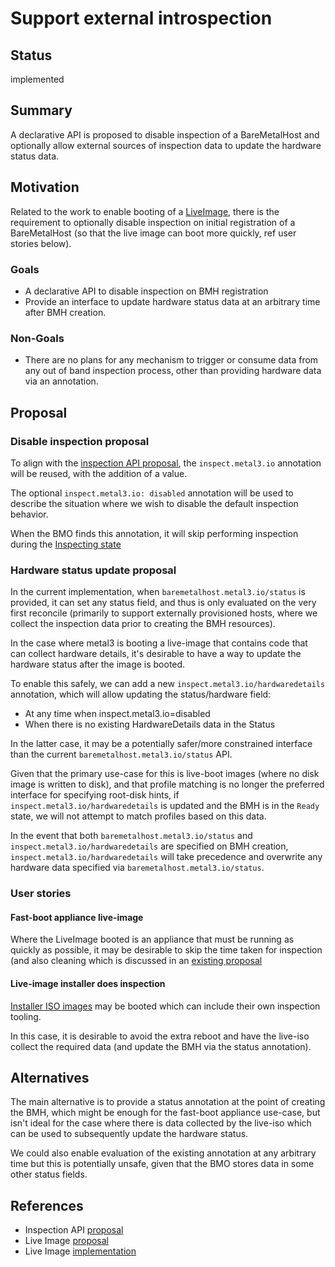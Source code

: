 # Support external introspection

## Status

implemented

## Summary

A declarative API is proposed to disable inspection of a BareMetalHost
and optionally allow external sources of inspection data to update the
hardware status data.

## Motivation

Related to the work to enable booting of a
[LiveImage](https://github.com/metal3-io/metal3-docs/pull/150),
there is the requirement to optionally disable inspection on initial
registration of a BareMetalHost (so that the live image can boot
more quickly, ref user stories below).

### Goals

- A declarative API to disable inspection on BMH registration
- Provide an interface to update hardware status data at an arbitrary time
  after BMH creation.

### Non-Goals

- There are no plans for any mechanism to trigger or consume data from any out
  of band inspection process, other than providing hardware data via an annotation.

## Proposal

### Disable inspection proposal

To align with the [inspection API proposal](https://github.com/metal3-io/metal3-docs/blob/main/design/baremetal-operator/inspection-api.md),
the `inspect.metal3.io` annotation will be reused, with the addition of a value.

The optional `inspect.metal3.io: disabled` annotation will be used to describe
the situation where we wish to disable the default inspection behavior.

When the BMO finds this annotation, it will skip performing inspection
during the
[Inspecting state](https://github.com/metal3-io/baremetal-operator/blob/main/docs/BaremetalHost_ProvisioningState.png)

### Hardware status update proposal

In the current implementation, when `baremetalhost.metal3.io/status` is
provided, it can set any status field, and thus is only evaluated on the
very first reconcile (primarily to support externally provisioned hosts,
where we collect the inspection data prior to creating the BMH resources).

In the case where metal3 is booting a live-image that contains code that
can collect hardware details, it's desirable to have a way to update the
hardware status after the image is booted.

To enable this safely, we can add a new `inspect.metal3.io/hardwaredetails`
annotation, which will allow updating the status/hardware field:

- At any time when inspect.metal3.io=disabled
- When there is no existing HardwareDetails data in the Status

In the latter case, it may be a potentially safer/more constrained interface
than the current `baremetalhost.metal3.io/status` API.

Given that the primary use-case for this is live-boot images (where no disk
image is written to disk), and that profile matching is no longer the preferred
interface for specifying root-disk hints, if `inspect.metal3.io/hardwaredetails`
is updated and the BMH is in the `Ready` state, we will not attempt to match
profiles based on this data.

In the event that both `baremetalhost.metal3.io/status` and
`inspect.metal3.io/hardwaredetails` are specified on BMH creation,
`inspect.metal3.io/hardwaredetails` will take precedence and overwrite any
hardware data specified via `baremetalhost.metal3.io/status`.

### User stories

#### Fast-boot appliance live-image

Where the LiveImage booted is an appliance that must be running as quickly as
possible, it may be desirable to skip the time taken for inspection
(and also cleaning which is discussed in an [existing proposal](https://github.com/metal3-io/metal3-docs/pull/151)

#### Live-image installer does inspection

[Installer ISO images](https://docs.fedoraproject.org/en-US/fedora-coreos/bare-metal/#_installing_from_live_iso)
may be booted which can include their own inspection tooling.

In this case, it is desirable to avoid the extra reboot and have the live-iso
collect the required data (and update the BMH via the status annotation).

## Alternatives

The main alternative is to provide a status annotation at the point of
creating the BMH, which might be enough for the fast-boot appliance use-case,
but isn't ideal for the case where there is data collected by the live-iso
which can be used to subsequently update the hardware status.

We could also enable evaluation of the existing annotation at any arbitrary time
but this is potentially unsafe, given that the BMO stores data in some other
status fields.

## References

- Inspection API [proposal](https://github.com/metal3-io/metal3-docs/blob/main/design/baremetal-operator/inspection-api.md)
- Live Image [proposal](https://github.com/metal3-io/metal3-docs/pull/150)
- Live Image [implementation](https://github.com/metal3-io/baremetal-operator/pull/754)
